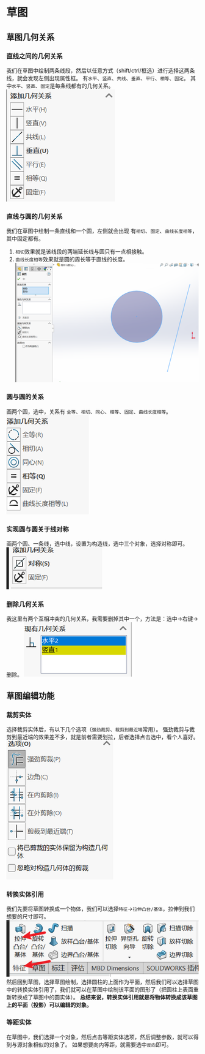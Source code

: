 # 草图
## 草图几何关系
### 直线之间的几何关系
我们在草图中绘制两条线段，然后以任意方式（shift/ctrl/框选）进行选择这两条线，就会发现左侧出现属性框。
有`水平`、`竖直`、`共线`、`垂直`、`平行`、`相等`、`固定`。
其中`水平`、`竖直`、`固定`是每条线都有的几何关系。
![](img/Pasted%20image%2020250722095436.png)
### 直线与圆的几何关系
我们在草图中绘制一条直线和一个圆，左侧就会出现
有`相切`、`固定`、`曲线长度相等`，其中固定都有。
1. `相切`效果就是该线段的两端延长线与圆只有一点相接触。
2. `曲线长度相等`效果就是圆的周长等于直线的长度。
![](img/Pasted%20image%2020250722100117.png)
### 圆与圆的关系
画两个圆，选中，关系有
`全等`、`相切`、`同心`、`相等`、`固定`、`曲线长度相等`。
![](img/Pasted%20image%2020250722101201.png)
### 实现圆与圆关于线对称
画两个圆、一条线，选中线，设置为构造线，选中三个对象，选择对称即可。
![](img/Pasted%20image%2020250722101527.png)
### 删除几何关系
我这里有两个互相冲突的几何关系，我需要删掉其中一个，方法是：选中->右键->删除。
![](img/Pasted%20image%2020250722095827.png)
## 草图编辑功能
### 裁剪实体
选择裁剪实体后，有以下几个选项（`强劲裁剪`、`裁剪到最近端`常用）。
强劲裁剪与裁剪到最近端的效果差不多，就是前者需要划拉，后者选择点击选中，看个人喜好。
![](img/Pasted%20image%2020250722102647.png)
### 转换实体引用
我们先要将草图转换成一个物体，我们可以选择`特征`->`拉伸凸台/基体`，拉伸到我们想要的尺寸即可。
![](img/Pasted%20image%2020250722104722.png)
然后回到草图，选择草图绘制，选择圆柱的上面作为平面，然后我们可以选择草图中的转换实体引用了，我们就可以在草图中绘制该平面的图形了（把圆柱上表面重新转换成了草图中的圆实体）。
**总结来说，转换实体引用就是将物体转换成该草图上的平面（投影）可以编辑的对象。**
### 等距实体
在草图中，我们选择一个对象，然后点击等距实体选项，然后调整参数，就可以得到与源对象相似的对象了。
如果想要向内等距，就需要选中`反向`即可。